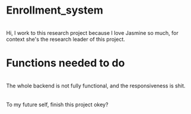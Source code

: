 # Enrollment_system
<br />
Hi, I work to this research project because I love Jasmine so much, for context she's the research leader of this project.
<br />

# Functions needed to do
<br />
The whole backend is not fully functional, and the responsiveness is shit.<br />
<br />
<br />
To my future self, finish this project okey?
